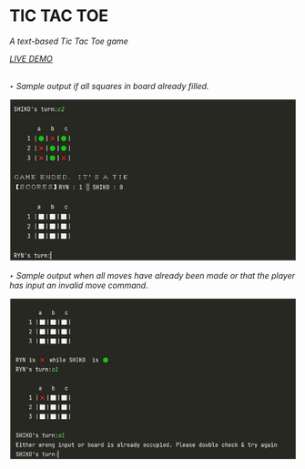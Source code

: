 <h1>TIC TAC TOE</h1>
<p><em>A text-based Tic Tac Toe game<em><p>
<a href="https://replit.com/@RynSample/DAY-83?v=1"> LIVE DEMO </a> 
  <br>
  <br>
  <p>‣ Sample output if all squares in board already filled.</p> 
<img src="images/1.JPG" width=1000>  
  <p>‣ Sample output when all moves have already been made or that the player has input an invalid move command.</p> 
 <img src="images/2.JPG">  
  
 








